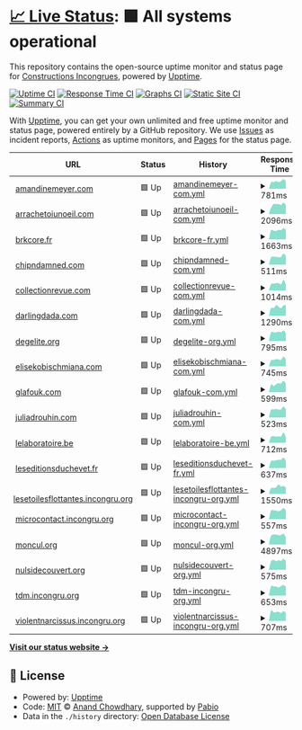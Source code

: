 # [📈 Live Status](https://status.interzone.network): <!--live status--> **🟩 All systems operational**

This repository contains the open-source uptime monitor and status page for [Constructions Incongrues](https://constructions-incongrues.net), powered by [Upptime](https://github.com/upptime/upptime).

[![Uptime CI](https://github.com/constructions-incongrues/status-interzone/workflows/Uptime%20CI/badge.svg)](https://github.com/constructions-incongrues/status-interzone/actions?query=workflow%3A%22Uptime+CI%22)
[![Response Time CI](https://github.com/constructions-incongrues/status-interzone/workflows/Response%20Time%20CI/badge.svg)](https://github.com/constructions-incongrues/status-interzone/actions?query=workflow%3A%22Response+Time+CI%22)
[![Graphs CI](https://github.com/constructions-incongrues/status-interzone/workflows/Graphs%20CI/badge.svg)](https://github.com/constructions-incongrues/status-interzone/actions?query=workflow%3A%22Graphs+CI%22)
[![Static Site CI](https://github.com/constructions-incongrues/status-interzone/workflows/Static%20Site%20CI/badge.svg)](https://github.com/constructions-incongrues/status-interzone/actions?query=workflow%3A%22Static+Site+CI%22)
[![Summary CI](https://github.com/constructions-incongrues/status-interzone/workflows/Summary%20CI/badge.svg)](https://github.com/constructions-incongrues/status-interzone/actions?query=workflow%3A%22Summary+CI%22)

With [Upptime](https://upptime.js.org), you can get your own unlimited and free uptime monitor and status page, powered entirely by a GitHub repository. We use [Issues](https://github.com/constructions-incongrues/status-interzone/issues) as incident reports, [Actions](https://github.com/constructions-incongrues/status-interzone/actions) as uptime monitors, and [Pages](https://status.interzone.network) for the status page.

<!--start: status pages-->
<!-- This summary is generated by Upptime (https://github.com/upptime/upptime) -->
<!-- Do not edit this manually, your changes will be overwritten -->
<!-- prettier-ignore -->
| URL | Status | History | Response Time | Uptime |
| --- | ------ | ------- | ------------- | ------ |
| <img alt="" src="https://icons.duckduckgo.com/ip3/www.amandinemeyer.com.ico" height="13"> [amandinemeyer.com](https://www.amandinemeyer.com) | 🟩 Up | [amandinemeyer-com.yml](https://github.com/constructions-incongrues/status-interzone/commits/HEAD/history/amandinemeyer-com.yml) | <details><summary><img alt="Response time graph" src="./graphs/amandinemeyer-com/response-time-week.png" height="20"> 781ms</summary><br><a href="https://status.interzone.network/history/amandinemeyer-com"><img alt="Response time 938" src="https://img.shields.io/endpoint?url=https%3A%2F%2Fraw.githubusercontent.com%2Fconstructions-incongrues%2Fstatus-interzone%2FHEAD%2Fapi%2Famandinemeyer-com%2Fresponse-time.json"></a><br><a href="https://status.interzone.network/history/amandinemeyer-com"><img alt="24-hour response time 771" src="https://img.shields.io/endpoint?url=https%3A%2F%2Fraw.githubusercontent.com%2Fconstructions-incongrues%2Fstatus-interzone%2FHEAD%2Fapi%2Famandinemeyer-com%2Fresponse-time-day.json"></a><br><a href="https://status.interzone.network/history/amandinemeyer-com"><img alt="7-day response time 781" src="https://img.shields.io/endpoint?url=https%3A%2F%2Fraw.githubusercontent.com%2Fconstructions-incongrues%2Fstatus-interzone%2FHEAD%2Fapi%2Famandinemeyer-com%2Fresponse-time-week.json"></a><br><a href="https://status.interzone.network/history/amandinemeyer-com"><img alt="30-day response time 831" src="https://img.shields.io/endpoint?url=https%3A%2F%2Fraw.githubusercontent.com%2Fconstructions-incongrues%2Fstatus-interzone%2FHEAD%2Fapi%2Famandinemeyer-com%2Fresponse-time-month.json"></a><br><a href="https://status.interzone.network/history/amandinemeyer-com"><img alt="1-year response time 938" src="https://img.shields.io/endpoint?url=https%3A%2F%2Fraw.githubusercontent.com%2Fconstructions-incongrues%2Fstatus-interzone%2FHEAD%2Fapi%2Famandinemeyer-com%2Fresponse-time-year.json"></a></details> | <details><summary><a href="https://status.interzone.network/history/amandinemeyer-com">100.00%</a></summary><a href="https://status.interzone.network/history/amandinemeyer-com"><img alt="All-time uptime 98.81%" src="https://img.shields.io/endpoint?url=https%3A%2F%2Fraw.githubusercontent.com%2Fconstructions-incongrues%2Fstatus-interzone%2FHEAD%2Fapi%2Famandinemeyer-com%2Fuptime.json"></a><br><a href="https://status.interzone.network/history/amandinemeyer-com"><img alt="24-hour uptime 100.00%" src="https://img.shields.io/endpoint?url=https%3A%2F%2Fraw.githubusercontent.com%2Fconstructions-incongrues%2Fstatus-interzone%2FHEAD%2Fapi%2Famandinemeyer-com%2Fuptime-day.json"></a><br><a href="https://status.interzone.network/history/amandinemeyer-com"><img alt="7-day uptime 100.00%" src="https://img.shields.io/endpoint?url=https%3A%2F%2Fraw.githubusercontent.com%2Fconstructions-incongrues%2Fstatus-interzone%2FHEAD%2Fapi%2Famandinemeyer-com%2Fuptime-week.json"></a><br><a href="https://status.interzone.network/history/amandinemeyer-com"><img alt="30-day uptime 100.00%" src="https://img.shields.io/endpoint?url=https%3A%2F%2Fraw.githubusercontent.com%2Fconstructions-incongrues%2Fstatus-interzone%2FHEAD%2Fapi%2Famandinemeyer-com%2Fuptime-month.json"></a><br><a href="https://status.interzone.network/history/amandinemeyer-com"><img alt="1-year uptime 98.81%" src="https://img.shields.io/endpoint?url=https%3A%2F%2Fraw.githubusercontent.com%2Fconstructions-incongrues%2Fstatus-interzone%2FHEAD%2Fapi%2Famandinemeyer-com%2Fuptime-year.json"></a></details>
| <img alt="" src="https://icons.duckduckgo.com/ip3/www.arrachetoiunoeil.com.ico" height="13"> [arrachetoiunoeil.com](https://www.arrachetoiunoeil.com) | 🟩 Up | [arrachetoiunoeil-com.yml](https://github.com/constructions-incongrues/status-interzone/commits/HEAD/history/arrachetoiunoeil-com.yml) | <details><summary><img alt="Response time graph" src="./graphs/arrachetoiunoeil-com/response-time-week.png" height="20"> 2096ms</summary><br><a href="https://status.interzone.network/history/arrachetoiunoeil-com"><img alt="Response time 2427" src="https://img.shields.io/endpoint?url=https%3A%2F%2Fraw.githubusercontent.com%2Fconstructions-incongrues%2Fstatus-interzone%2FHEAD%2Fapi%2Farrachetoiunoeil-com%2Fresponse-time.json"></a><br><a href="https://status.interzone.network/history/arrachetoiunoeil-com"><img alt="24-hour response time 2057" src="https://img.shields.io/endpoint?url=https%3A%2F%2Fraw.githubusercontent.com%2Fconstructions-incongrues%2Fstatus-interzone%2FHEAD%2Fapi%2Farrachetoiunoeil-com%2Fresponse-time-day.json"></a><br><a href="https://status.interzone.network/history/arrachetoiunoeil-com"><img alt="7-day response time 2096" src="https://img.shields.io/endpoint?url=https%3A%2F%2Fraw.githubusercontent.com%2Fconstructions-incongrues%2Fstatus-interzone%2FHEAD%2Fapi%2Farrachetoiunoeil-com%2Fresponse-time-week.json"></a><br><a href="https://status.interzone.network/history/arrachetoiunoeil-com"><img alt="30-day response time 2176" src="https://img.shields.io/endpoint?url=https%3A%2F%2Fraw.githubusercontent.com%2Fconstructions-incongrues%2Fstatus-interzone%2FHEAD%2Fapi%2Farrachetoiunoeil-com%2Fresponse-time-month.json"></a><br><a href="https://status.interzone.network/history/arrachetoiunoeil-com"><img alt="1-year response time 2427" src="https://img.shields.io/endpoint?url=https%3A%2F%2Fraw.githubusercontent.com%2Fconstructions-incongrues%2Fstatus-interzone%2FHEAD%2Fapi%2Farrachetoiunoeil-com%2Fresponse-time-year.json"></a></details> | <details><summary><a href="https://status.interzone.network/history/arrachetoiunoeil-com">100.00%</a></summary><a href="https://status.interzone.network/history/arrachetoiunoeil-com"><img alt="All-time uptime 98.81%" src="https://img.shields.io/endpoint?url=https%3A%2F%2Fraw.githubusercontent.com%2Fconstructions-incongrues%2Fstatus-interzone%2FHEAD%2Fapi%2Farrachetoiunoeil-com%2Fuptime.json"></a><br><a href="https://status.interzone.network/history/arrachetoiunoeil-com"><img alt="24-hour uptime 100.00%" src="https://img.shields.io/endpoint?url=https%3A%2F%2Fraw.githubusercontent.com%2Fconstructions-incongrues%2Fstatus-interzone%2FHEAD%2Fapi%2Farrachetoiunoeil-com%2Fuptime-day.json"></a><br><a href="https://status.interzone.network/history/arrachetoiunoeil-com"><img alt="7-day uptime 100.00%" src="https://img.shields.io/endpoint?url=https%3A%2F%2Fraw.githubusercontent.com%2Fconstructions-incongrues%2Fstatus-interzone%2FHEAD%2Fapi%2Farrachetoiunoeil-com%2Fuptime-week.json"></a><br><a href="https://status.interzone.network/history/arrachetoiunoeil-com"><img alt="30-day uptime 100.00%" src="https://img.shields.io/endpoint?url=https%3A%2F%2Fraw.githubusercontent.com%2Fconstructions-incongrues%2Fstatus-interzone%2FHEAD%2Fapi%2Farrachetoiunoeil-com%2Fuptime-month.json"></a><br><a href="https://status.interzone.network/history/arrachetoiunoeil-com"><img alt="1-year uptime 98.81%" src="https://img.shields.io/endpoint?url=https%3A%2F%2Fraw.githubusercontent.com%2Fconstructions-incongrues%2Fstatus-interzone%2FHEAD%2Fapi%2Farrachetoiunoeil-com%2Fuptime-year.json"></a></details>
| <img alt="" src="https://icons.duckduckgo.com/ip3/www.brkcore.fr.ico" height="13"> [brkcore.fr](https://www.brkcore.fr) | 🟩 Up | [brkcore-fr.yml](https://github.com/constructions-incongrues/status-interzone/commits/HEAD/history/brkcore-fr.yml) | <details><summary><img alt="Response time graph" src="./graphs/brkcore-fr/response-time-week.png" height="20"> 1663ms</summary><br><a href="https://status.interzone.network/history/brkcore-fr"><img alt="Response time 2106" src="https://img.shields.io/endpoint?url=https%3A%2F%2Fraw.githubusercontent.com%2Fconstructions-incongrues%2Fstatus-interzone%2FHEAD%2Fapi%2Fbrkcore-fr%2Fresponse-time.json"></a><br><a href="https://status.interzone.network/history/brkcore-fr"><img alt="24-hour response time 1745" src="https://img.shields.io/endpoint?url=https%3A%2F%2Fraw.githubusercontent.com%2Fconstructions-incongrues%2Fstatus-interzone%2FHEAD%2Fapi%2Fbrkcore-fr%2Fresponse-time-day.json"></a><br><a href="https://status.interzone.network/history/brkcore-fr"><img alt="7-day response time 1663" src="https://img.shields.io/endpoint?url=https%3A%2F%2Fraw.githubusercontent.com%2Fconstructions-incongrues%2Fstatus-interzone%2FHEAD%2Fapi%2Fbrkcore-fr%2Fresponse-time-week.json"></a><br><a href="https://status.interzone.network/history/brkcore-fr"><img alt="30-day response time 1823" src="https://img.shields.io/endpoint?url=https%3A%2F%2Fraw.githubusercontent.com%2Fconstructions-incongrues%2Fstatus-interzone%2FHEAD%2Fapi%2Fbrkcore-fr%2Fresponse-time-month.json"></a><br><a href="https://status.interzone.network/history/brkcore-fr"><img alt="1-year response time 2106" src="https://img.shields.io/endpoint?url=https%3A%2F%2Fraw.githubusercontent.com%2Fconstructions-incongrues%2Fstatus-interzone%2FHEAD%2Fapi%2Fbrkcore-fr%2Fresponse-time-year.json"></a></details> | <details><summary><a href="https://status.interzone.network/history/brkcore-fr">100.00%</a></summary><a href="https://status.interzone.network/history/brkcore-fr"><img alt="All-time uptime 98.84%" src="https://img.shields.io/endpoint?url=https%3A%2F%2Fraw.githubusercontent.com%2Fconstructions-incongrues%2Fstatus-interzone%2FHEAD%2Fapi%2Fbrkcore-fr%2Fuptime.json"></a><br><a href="https://status.interzone.network/history/brkcore-fr"><img alt="24-hour uptime 100.00%" src="https://img.shields.io/endpoint?url=https%3A%2F%2Fraw.githubusercontent.com%2Fconstructions-incongrues%2Fstatus-interzone%2FHEAD%2Fapi%2Fbrkcore-fr%2Fuptime-day.json"></a><br><a href="https://status.interzone.network/history/brkcore-fr"><img alt="7-day uptime 100.00%" src="https://img.shields.io/endpoint?url=https%3A%2F%2Fraw.githubusercontent.com%2Fconstructions-incongrues%2Fstatus-interzone%2FHEAD%2Fapi%2Fbrkcore-fr%2Fuptime-week.json"></a><br><a href="https://status.interzone.network/history/brkcore-fr"><img alt="30-day uptime 100.00%" src="https://img.shields.io/endpoint?url=https%3A%2F%2Fraw.githubusercontent.com%2Fconstructions-incongrues%2Fstatus-interzone%2FHEAD%2Fapi%2Fbrkcore-fr%2Fuptime-month.json"></a><br><a href="https://status.interzone.network/history/brkcore-fr"><img alt="1-year uptime 98.84%" src="https://img.shields.io/endpoint?url=https%3A%2F%2Fraw.githubusercontent.com%2Fconstructions-incongrues%2Fstatus-interzone%2FHEAD%2Fapi%2Fbrkcore-fr%2Fuptime-year.json"></a></details>
| <img alt="" src="https://icons.duckduckgo.com/ip3/www.chipndamned.com.ico" height="13"> [chipndamned.com](https://www.chipndamned.com) | 🟩 Up | [chipndamned-com.yml](https://github.com/constructions-incongrues/status-interzone/commits/HEAD/history/chipndamned-com.yml) | <details><summary><img alt="Response time graph" src="./graphs/chipndamned-com/response-time-week.png" height="20"> 511ms</summary><br><a href="https://status.interzone.network/history/chipndamned-com"><img alt="Response time 548" src="https://img.shields.io/endpoint?url=https%3A%2F%2Fraw.githubusercontent.com%2Fconstructions-incongrues%2Fstatus-interzone%2FHEAD%2Fapi%2Fchipndamned-com%2Fresponse-time.json"></a><br><a href="https://status.interzone.network/history/chipndamned-com"><img alt="24-hour response time 545" src="https://img.shields.io/endpoint?url=https%3A%2F%2Fraw.githubusercontent.com%2Fconstructions-incongrues%2Fstatus-interzone%2FHEAD%2Fapi%2Fchipndamned-com%2Fresponse-time-day.json"></a><br><a href="https://status.interzone.network/history/chipndamned-com"><img alt="7-day response time 511" src="https://img.shields.io/endpoint?url=https%3A%2F%2Fraw.githubusercontent.com%2Fconstructions-incongrues%2Fstatus-interzone%2FHEAD%2Fapi%2Fchipndamned-com%2Fresponse-time-week.json"></a><br><a href="https://status.interzone.network/history/chipndamned-com"><img alt="30-day response time 528" src="https://img.shields.io/endpoint?url=https%3A%2F%2Fraw.githubusercontent.com%2Fconstructions-incongrues%2Fstatus-interzone%2FHEAD%2Fapi%2Fchipndamned-com%2Fresponse-time-month.json"></a><br><a href="https://status.interzone.network/history/chipndamned-com"><img alt="1-year response time 548" src="https://img.shields.io/endpoint?url=https%3A%2F%2Fraw.githubusercontent.com%2Fconstructions-incongrues%2Fstatus-interzone%2FHEAD%2Fapi%2Fchipndamned-com%2Fresponse-time-year.json"></a></details> | <details><summary><a href="https://status.interzone.network/history/chipndamned-com">100.00%</a></summary><a href="https://status.interzone.network/history/chipndamned-com"><img alt="All-time uptime 98.83%" src="https://img.shields.io/endpoint?url=https%3A%2F%2Fraw.githubusercontent.com%2Fconstructions-incongrues%2Fstatus-interzone%2FHEAD%2Fapi%2Fchipndamned-com%2Fuptime.json"></a><br><a href="https://status.interzone.network/history/chipndamned-com"><img alt="24-hour uptime 100.00%" src="https://img.shields.io/endpoint?url=https%3A%2F%2Fraw.githubusercontent.com%2Fconstructions-incongrues%2Fstatus-interzone%2FHEAD%2Fapi%2Fchipndamned-com%2Fuptime-day.json"></a><br><a href="https://status.interzone.network/history/chipndamned-com"><img alt="7-day uptime 100.00%" src="https://img.shields.io/endpoint?url=https%3A%2F%2Fraw.githubusercontent.com%2Fconstructions-incongrues%2Fstatus-interzone%2FHEAD%2Fapi%2Fchipndamned-com%2Fuptime-week.json"></a><br><a href="https://status.interzone.network/history/chipndamned-com"><img alt="30-day uptime 100.00%" src="https://img.shields.io/endpoint?url=https%3A%2F%2Fraw.githubusercontent.com%2Fconstructions-incongrues%2Fstatus-interzone%2FHEAD%2Fapi%2Fchipndamned-com%2Fuptime-month.json"></a><br><a href="https://status.interzone.network/history/chipndamned-com"><img alt="1-year uptime 98.83%" src="https://img.shields.io/endpoint?url=https%3A%2F%2Fraw.githubusercontent.com%2Fconstructions-incongrues%2Fstatus-interzone%2FHEAD%2Fapi%2Fchipndamned-com%2Fuptime-year.json"></a></details>
| <img alt="" src="https://icons.duckduckgo.com/ip3/www.collectionrevue.com.ico" height="13"> [collectionrevue.com](https://www.collectionrevue.com) | 🟩 Up | [collectionrevue-com.yml](https://github.com/constructions-incongrues/status-interzone/commits/HEAD/history/collectionrevue-com.yml) | <details><summary><img alt="Response time graph" src="./graphs/collectionrevue-com/response-time-week.png" height="20"> 1014ms</summary><br><a href="https://status.interzone.network/history/collectionrevue-com"><img alt="Response time 1084" src="https://img.shields.io/endpoint?url=https%3A%2F%2Fraw.githubusercontent.com%2Fconstructions-incongrues%2Fstatus-interzone%2FHEAD%2Fapi%2Fcollectionrevue-com%2Fresponse-time.json"></a><br><a href="https://status.interzone.network/history/collectionrevue-com"><img alt="24-hour response time 854" src="https://img.shields.io/endpoint?url=https%3A%2F%2Fraw.githubusercontent.com%2Fconstructions-incongrues%2Fstatus-interzone%2FHEAD%2Fapi%2Fcollectionrevue-com%2Fresponse-time-day.json"></a><br><a href="https://status.interzone.network/history/collectionrevue-com"><img alt="7-day response time 1014" src="https://img.shields.io/endpoint?url=https%3A%2F%2Fraw.githubusercontent.com%2Fconstructions-incongrues%2Fstatus-interzone%2FHEAD%2Fapi%2Fcollectionrevue-com%2Fresponse-time-week.json"></a><br><a href="https://status.interzone.network/history/collectionrevue-com"><img alt="30-day response time 1079" src="https://img.shields.io/endpoint?url=https%3A%2F%2Fraw.githubusercontent.com%2Fconstructions-incongrues%2Fstatus-interzone%2FHEAD%2Fapi%2Fcollectionrevue-com%2Fresponse-time-month.json"></a><br><a href="https://status.interzone.network/history/collectionrevue-com"><img alt="1-year response time 1084" src="https://img.shields.io/endpoint?url=https%3A%2F%2Fraw.githubusercontent.com%2Fconstructions-incongrues%2Fstatus-interzone%2FHEAD%2Fapi%2Fcollectionrevue-com%2Fresponse-time-year.json"></a></details> | <details><summary><a href="https://status.interzone.network/history/collectionrevue-com">100.00%</a></summary><a href="https://status.interzone.network/history/collectionrevue-com"><img alt="All-time uptime 98.84%" src="https://img.shields.io/endpoint?url=https%3A%2F%2Fraw.githubusercontent.com%2Fconstructions-incongrues%2Fstatus-interzone%2FHEAD%2Fapi%2Fcollectionrevue-com%2Fuptime.json"></a><br><a href="https://status.interzone.network/history/collectionrevue-com"><img alt="24-hour uptime 100.00%" src="https://img.shields.io/endpoint?url=https%3A%2F%2Fraw.githubusercontent.com%2Fconstructions-incongrues%2Fstatus-interzone%2FHEAD%2Fapi%2Fcollectionrevue-com%2Fuptime-day.json"></a><br><a href="https://status.interzone.network/history/collectionrevue-com"><img alt="7-day uptime 100.00%" src="https://img.shields.io/endpoint?url=https%3A%2F%2Fraw.githubusercontent.com%2Fconstructions-incongrues%2Fstatus-interzone%2FHEAD%2Fapi%2Fcollectionrevue-com%2Fuptime-week.json"></a><br><a href="https://status.interzone.network/history/collectionrevue-com"><img alt="30-day uptime 100.00%" src="https://img.shields.io/endpoint?url=https%3A%2F%2Fraw.githubusercontent.com%2Fconstructions-incongrues%2Fstatus-interzone%2FHEAD%2Fapi%2Fcollectionrevue-com%2Fuptime-month.json"></a><br><a href="https://status.interzone.network/history/collectionrevue-com"><img alt="1-year uptime 98.84%" src="https://img.shields.io/endpoint?url=https%3A%2F%2Fraw.githubusercontent.com%2Fconstructions-incongrues%2Fstatus-interzone%2FHEAD%2Fapi%2Fcollectionrevue-com%2Fuptime-year.json"></a></details>
| <img alt="" src="https://icons.duckduckgo.com/ip3/www.darlingdada.com.ico" height="13"> [darlingdada.com](https://www.darlingdada.com) | 🟩 Up | [darlingdada-com.yml](https://github.com/constructions-incongrues/status-interzone/commits/HEAD/history/darlingdada-com.yml) | <details><summary><img alt="Response time graph" src="./graphs/darlingdada-com/response-time-week.png" height="20"> 1290ms</summary><br><a href="https://status.interzone.network/history/darlingdada-com"><img alt="Response time 1734" src="https://img.shields.io/endpoint?url=https%3A%2F%2Fraw.githubusercontent.com%2Fconstructions-incongrues%2Fstatus-interzone%2FHEAD%2Fapi%2Fdarlingdada-com%2Fresponse-time.json"></a><br><a href="https://status.interzone.network/history/darlingdada-com"><img alt="24-hour response time 1552" src="https://img.shields.io/endpoint?url=https%3A%2F%2Fraw.githubusercontent.com%2Fconstructions-incongrues%2Fstatus-interzone%2FHEAD%2Fapi%2Fdarlingdada-com%2Fresponse-time-day.json"></a><br><a href="https://status.interzone.network/history/darlingdada-com"><img alt="7-day response time 1290" src="https://img.shields.io/endpoint?url=https%3A%2F%2Fraw.githubusercontent.com%2Fconstructions-incongrues%2Fstatus-interzone%2FHEAD%2Fapi%2Fdarlingdada-com%2Fresponse-time-week.json"></a><br><a href="https://status.interzone.network/history/darlingdada-com"><img alt="30-day response time 1291" src="https://img.shields.io/endpoint?url=https%3A%2F%2Fraw.githubusercontent.com%2Fconstructions-incongrues%2Fstatus-interzone%2FHEAD%2Fapi%2Fdarlingdada-com%2Fresponse-time-month.json"></a><br><a href="https://status.interzone.network/history/darlingdada-com"><img alt="1-year response time 1734" src="https://img.shields.io/endpoint?url=https%3A%2F%2Fraw.githubusercontent.com%2Fconstructions-incongrues%2Fstatus-interzone%2FHEAD%2Fapi%2Fdarlingdada-com%2Fresponse-time-year.json"></a></details> | <details><summary><a href="https://status.interzone.network/history/darlingdada-com">100.00%</a></summary><a href="https://status.interzone.network/history/darlingdada-com"><img alt="All-time uptime 81.43%" src="https://img.shields.io/endpoint?url=https%3A%2F%2Fraw.githubusercontent.com%2Fconstructions-incongrues%2Fstatus-interzone%2FHEAD%2Fapi%2Fdarlingdada-com%2Fuptime.json"></a><br><a href="https://status.interzone.network/history/darlingdada-com"><img alt="24-hour uptime 100.00%" src="https://img.shields.io/endpoint?url=https%3A%2F%2Fraw.githubusercontent.com%2Fconstructions-incongrues%2Fstatus-interzone%2FHEAD%2Fapi%2Fdarlingdada-com%2Fuptime-day.json"></a><br><a href="https://status.interzone.network/history/darlingdada-com"><img alt="7-day uptime 100.00%" src="https://img.shields.io/endpoint?url=https%3A%2F%2Fraw.githubusercontent.com%2Fconstructions-incongrues%2Fstatus-interzone%2FHEAD%2Fapi%2Fdarlingdada-com%2Fuptime-week.json"></a><br><a href="https://status.interzone.network/history/darlingdada-com"><img alt="30-day uptime 100.00%" src="https://img.shields.io/endpoint?url=https%3A%2F%2Fraw.githubusercontent.com%2Fconstructions-incongrues%2Fstatus-interzone%2FHEAD%2Fapi%2Fdarlingdada-com%2Fuptime-month.json"></a><br><a href="https://status.interzone.network/history/darlingdada-com"><img alt="1-year uptime 81.43%" src="https://img.shields.io/endpoint?url=https%3A%2F%2Fraw.githubusercontent.com%2Fconstructions-incongrues%2Fstatus-interzone%2FHEAD%2Fapi%2Fdarlingdada-com%2Fuptime-year.json"></a></details>
| <img alt="" src="https://icons.duckduckgo.com/ip3/www.degelite.org.ico" height="13"> [degelite.org](https://www.degelite.org) | 🟩 Up | [degelite-org.yml](https://github.com/constructions-incongrues/status-interzone/commits/HEAD/history/degelite-org.yml) | <details><summary><img alt="Response time graph" src="./graphs/degelite-org/response-time-week.png" height="20"> 795ms</summary><br><a href="https://status.interzone.network/history/degelite-org"><img alt="Response time 894" src="https://img.shields.io/endpoint?url=https%3A%2F%2Fraw.githubusercontent.com%2Fconstructions-incongrues%2Fstatus-interzone%2FHEAD%2Fapi%2Fdegelite-org%2Fresponse-time.json"></a><br><a href="https://status.interzone.network/history/degelite-org"><img alt="24-hour response time 716" src="https://img.shields.io/endpoint?url=https%3A%2F%2Fraw.githubusercontent.com%2Fconstructions-incongrues%2Fstatus-interzone%2FHEAD%2Fapi%2Fdegelite-org%2Fresponse-time-day.json"></a><br><a href="https://status.interzone.network/history/degelite-org"><img alt="7-day response time 795" src="https://img.shields.io/endpoint?url=https%3A%2F%2Fraw.githubusercontent.com%2Fconstructions-incongrues%2Fstatus-interzone%2FHEAD%2Fapi%2Fdegelite-org%2Fresponse-time-week.json"></a><br><a href="https://status.interzone.network/history/degelite-org"><img alt="30-day response time 873" src="https://img.shields.io/endpoint?url=https%3A%2F%2Fraw.githubusercontent.com%2Fconstructions-incongrues%2Fstatus-interzone%2FHEAD%2Fapi%2Fdegelite-org%2Fresponse-time-month.json"></a><br><a href="https://status.interzone.network/history/degelite-org"><img alt="1-year response time 894" src="https://img.shields.io/endpoint?url=https%3A%2F%2Fraw.githubusercontent.com%2Fconstructions-incongrues%2Fstatus-interzone%2FHEAD%2Fapi%2Fdegelite-org%2Fresponse-time-year.json"></a></details> | <details><summary><a href="https://status.interzone.network/history/degelite-org">100.00%</a></summary><a href="https://status.interzone.network/history/degelite-org"><img alt="All-time uptime 98.84%" src="https://img.shields.io/endpoint?url=https%3A%2F%2Fraw.githubusercontent.com%2Fconstructions-incongrues%2Fstatus-interzone%2FHEAD%2Fapi%2Fdegelite-org%2Fuptime.json"></a><br><a href="https://status.interzone.network/history/degelite-org"><img alt="24-hour uptime 100.00%" src="https://img.shields.io/endpoint?url=https%3A%2F%2Fraw.githubusercontent.com%2Fconstructions-incongrues%2Fstatus-interzone%2FHEAD%2Fapi%2Fdegelite-org%2Fuptime-day.json"></a><br><a href="https://status.interzone.network/history/degelite-org"><img alt="7-day uptime 100.00%" src="https://img.shields.io/endpoint?url=https%3A%2F%2Fraw.githubusercontent.com%2Fconstructions-incongrues%2Fstatus-interzone%2FHEAD%2Fapi%2Fdegelite-org%2Fuptime-week.json"></a><br><a href="https://status.interzone.network/history/degelite-org"><img alt="30-day uptime 100.00%" src="https://img.shields.io/endpoint?url=https%3A%2F%2Fraw.githubusercontent.com%2Fconstructions-incongrues%2Fstatus-interzone%2FHEAD%2Fapi%2Fdegelite-org%2Fuptime-month.json"></a><br><a href="https://status.interzone.network/history/degelite-org"><img alt="1-year uptime 98.84%" src="https://img.shields.io/endpoint?url=https%3A%2F%2Fraw.githubusercontent.com%2Fconstructions-incongrues%2Fstatus-interzone%2FHEAD%2Fapi%2Fdegelite-org%2Fuptime-year.json"></a></details>
| <img alt="" src="https://icons.duckduckgo.com/ip3/www.elisekobischmiana.com.ico" height="13"> [elisekobischmiana.com](https://www.elisekobischmiana.com) | 🟩 Up | [elisekobischmiana-com.yml](https://github.com/constructions-incongrues/status-interzone/commits/HEAD/history/elisekobischmiana-com.yml) | <details><summary><img alt="Response time graph" src="./graphs/elisekobischmiana-com/response-time-week.png" height="20"> 745ms</summary><br><a href="https://status.interzone.network/history/elisekobischmiana-com"><img alt="Response time 951" src="https://img.shields.io/endpoint?url=https%3A%2F%2Fraw.githubusercontent.com%2Fconstructions-incongrues%2Fstatus-interzone%2FHEAD%2Fapi%2Felisekobischmiana-com%2Fresponse-time.json"></a><br><a href="https://status.interzone.network/history/elisekobischmiana-com"><img alt="24-hour response time 739" src="https://img.shields.io/endpoint?url=https%3A%2F%2Fraw.githubusercontent.com%2Fconstructions-incongrues%2Fstatus-interzone%2FHEAD%2Fapi%2Felisekobischmiana-com%2Fresponse-time-day.json"></a><br><a href="https://status.interzone.network/history/elisekobischmiana-com"><img alt="7-day response time 745" src="https://img.shields.io/endpoint?url=https%3A%2F%2Fraw.githubusercontent.com%2Fconstructions-incongrues%2Fstatus-interzone%2FHEAD%2Fapi%2Felisekobischmiana-com%2Fresponse-time-week.json"></a><br><a href="https://status.interzone.network/history/elisekobischmiana-com"><img alt="30-day response time 788" src="https://img.shields.io/endpoint?url=https%3A%2F%2Fraw.githubusercontent.com%2Fconstructions-incongrues%2Fstatus-interzone%2FHEAD%2Fapi%2Felisekobischmiana-com%2Fresponse-time-month.json"></a><br><a href="https://status.interzone.network/history/elisekobischmiana-com"><img alt="1-year response time 951" src="https://img.shields.io/endpoint?url=https%3A%2F%2Fraw.githubusercontent.com%2Fconstructions-incongrues%2Fstatus-interzone%2FHEAD%2Fapi%2Felisekobischmiana-com%2Fresponse-time-year.json"></a></details> | <details><summary><a href="https://status.interzone.network/history/elisekobischmiana-com">100.00%</a></summary><a href="https://status.interzone.network/history/elisekobischmiana-com"><img alt="All-time uptime 98.84%" src="https://img.shields.io/endpoint?url=https%3A%2F%2Fraw.githubusercontent.com%2Fconstructions-incongrues%2Fstatus-interzone%2FHEAD%2Fapi%2Felisekobischmiana-com%2Fuptime.json"></a><br><a href="https://status.interzone.network/history/elisekobischmiana-com"><img alt="24-hour uptime 100.00%" src="https://img.shields.io/endpoint?url=https%3A%2F%2Fraw.githubusercontent.com%2Fconstructions-incongrues%2Fstatus-interzone%2FHEAD%2Fapi%2Felisekobischmiana-com%2Fuptime-day.json"></a><br><a href="https://status.interzone.network/history/elisekobischmiana-com"><img alt="7-day uptime 100.00%" src="https://img.shields.io/endpoint?url=https%3A%2F%2Fraw.githubusercontent.com%2Fconstructions-incongrues%2Fstatus-interzone%2FHEAD%2Fapi%2Felisekobischmiana-com%2Fuptime-week.json"></a><br><a href="https://status.interzone.network/history/elisekobischmiana-com"><img alt="30-day uptime 100.00%" src="https://img.shields.io/endpoint?url=https%3A%2F%2Fraw.githubusercontent.com%2Fconstructions-incongrues%2Fstatus-interzone%2FHEAD%2Fapi%2Felisekobischmiana-com%2Fuptime-month.json"></a><br><a href="https://status.interzone.network/history/elisekobischmiana-com"><img alt="1-year uptime 98.84%" src="https://img.shields.io/endpoint?url=https%3A%2F%2Fraw.githubusercontent.com%2Fconstructions-incongrues%2Fstatus-interzone%2FHEAD%2Fapi%2Felisekobischmiana-com%2Fuptime-year.json"></a></details>
| <img alt="" src="https://icons.duckduckgo.com/ip3/www.glafouk.com.ico" height="13"> [glafouk.com](https://www.glafouk.com) | 🟩 Up | [glafouk-com.yml](https://github.com/constructions-incongrues/status-interzone/commits/HEAD/history/glafouk-com.yml) | <details><summary><img alt="Response time graph" src="./graphs/glafouk-com/response-time-week.png" height="20"> 599ms</summary><br><a href="https://status.interzone.network/history/glafouk-com"><img alt="Response time 615" src="https://img.shields.io/endpoint?url=https%3A%2F%2Fraw.githubusercontent.com%2Fconstructions-incongrues%2Fstatus-interzone%2FHEAD%2Fapi%2Fglafouk-com%2Fresponse-time.json"></a><br><a href="https://status.interzone.network/history/glafouk-com"><img alt="24-hour response time 606" src="https://img.shields.io/endpoint?url=https%3A%2F%2Fraw.githubusercontent.com%2Fconstructions-incongrues%2Fstatus-interzone%2FHEAD%2Fapi%2Fglafouk-com%2Fresponse-time-day.json"></a><br><a href="https://status.interzone.network/history/glafouk-com"><img alt="7-day response time 599" src="https://img.shields.io/endpoint?url=https%3A%2F%2Fraw.githubusercontent.com%2Fconstructions-incongrues%2Fstatus-interzone%2FHEAD%2Fapi%2Fglafouk-com%2Fresponse-time-week.json"></a><br><a href="https://status.interzone.network/history/glafouk-com"><img alt="30-day response time 636" src="https://img.shields.io/endpoint?url=https%3A%2F%2Fraw.githubusercontent.com%2Fconstructions-incongrues%2Fstatus-interzone%2FHEAD%2Fapi%2Fglafouk-com%2Fresponse-time-month.json"></a><br><a href="https://status.interzone.network/history/glafouk-com"><img alt="1-year response time 615" src="https://img.shields.io/endpoint?url=https%3A%2F%2Fraw.githubusercontent.com%2Fconstructions-incongrues%2Fstatus-interzone%2FHEAD%2Fapi%2Fglafouk-com%2Fresponse-time-year.json"></a></details> | <details><summary><a href="https://status.interzone.network/history/glafouk-com">100.00%</a></summary><a href="https://status.interzone.network/history/glafouk-com"><img alt="All-time uptime 95.85%" src="https://img.shields.io/endpoint?url=https%3A%2F%2Fraw.githubusercontent.com%2Fconstructions-incongrues%2Fstatus-interzone%2FHEAD%2Fapi%2Fglafouk-com%2Fuptime.json"></a><br><a href="https://status.interzone.network/history/glafouk-com"><img alt="24-hour uptime 100.00%" src="https://img.shields.io/endpoint?url=https%3A%2F%2Fraw.githubusercontent.com%2Fconstructions-incongrues%2Fstatus-interzone%2FHEAD%2Fapi%2Fglafouk-com%2Fuptime-day.json"></a><br><a href="https://status.interzone.network/history/glafouk-com"><img alt="7-day uptime 100.00%" src="https://img.shields.io/endpoint?url=https%3A%2F%2Fraw.githubusercontent.com%2Fconstructions-incongrues%2Fstatus-interzone%2FHEAD%2Fapi%2Fglafouk-com%2Fuptime-week.json"></a><br><a href="https://status.interzone.network/history/glafouk-com"><img alt="30-day uptime 100.00%" src="https://img.shields.io/endpoint?url=https%3A%2F%2Fraw.githubusercontent.com%2Fconstructions-incongrues%2Fstatus-interzone%2FHEAD%2Fapi%2Fglafouk-com%2Fuptime-month.json"></a><br><a href="https://status.interzone.network/history/glafouk-com"><img alt="1-year uptime 95.85%" src="https://img.shields.io/endpoint?url=https%3A%2F%2Fraw.githubusercontent.com%2Fconstructions-incongrues%2Fstatus-interzone%2FHEAD%2Fapi%2Fglafouk-com%2Fuptime-year.json"></a></details>
| <img alt="" src="https://icons.duckduckgo.com/ip3/www.juliadrouhin.com.ico" height="13"> [juliadrouhin.com](https://www.juliadrouhin.com) | 🟩 Up | [juliadrouhin-com.yml](https://github.com/constructions-incongrues/status-interzone/commits/HEAD/history/juliadrouhin-com.yml) | <details><summary><img alt="Response time graph" src="./graphs/juliadrouhin-com/response-time-week.png" height="20"> 523ms</summary><br><a href="https://status.interzone.network/history/juliadrouhin-com"><img alt="Response time 602" src="https://img.shields.io/endpoint?url=https%3A%2F%2Fraw.githubusercontent.com%2Fconstructions-incongrues%2Fstatus-interzone%2FHEAD%2Fapi%2Fjuliadrouhin-com%2Fresponse-time.json"></a><br><a href="https://status.interzone.network/history/juliadrouhin-com"><img alt="24-hour response time 513" src="https://img.shields.io/endpoint?url=https%3A%2F%2Fraw.githubusercontent.com%2Fconstructions-incongrues%2Fstatus-interzone%2FHEAD%2Fapi%2Fjuliadrouhin-com%2Fresponse-time-day.json"></a><br><a href="https://status.interzone.network/history/juliadrouhin-com"><img alt="7-day response time 523" src="https://img.shields.io/endpoint?url=https%3A%2F%2Fraw.githubusercontent.com%2Fconstructions-incongrues%2Fstatus-interzone%2FHEAD%2Fapi%2Fjuliadrouhin-com%2Fresponse-time-week.json"></a><br><a href="https://status.interzone.network/history/juliadrouhin-com"><img alt="30-day response time 553" src="https://img.shields.io/endpoint?url=https%3A%2F%2Fraw.githubusercontent.com%2Fconstructions-incongrues%2Fstatus-interzone%2FHEAD%2Fapi%2Fjuliadrouhin-com%2Fresponse-time-month.json"></a><br><a href="https://status.interzone.network/history/juliadrouhin-com"><img alt="1-year response time 602" src="https://img.shields.io/endpoint?url=https%3A%2F%2Fraw.githubusercontent.com%2Fconstructions-incongrues%2Fstatus-interzone%2FHEAD%2Fapi%2Fjuliadrouhin-com%2Fresponse-time-year.json"></a></details> | <details><summary><a href="https://status.interzone.network/history/juliadrouhin-com">100.00%</a></summary><a href="https://status.interzone.network/history/juliadrouhin-com"><img alt="All-time uptime 98.84%" src="https://img.shields.io/endpoint?url=https%3A%2F%2Fraw.githubusercontent.com%2Fconstructions-incongrues%2Fstatus-interzone%2FHEAD%2Fapi%2Fjuliadrouhin-com%2Fuptime.json"></a><br><a href="https://status.interzone.network/history/juliadrouhin-com"><img alt="24-hour uptime 100.00%" src="https://img.shields.io/endpoint?url=https%3A%2F%2Fraw.githubusercontent.com%2Fconstructions-incongrues%2Fstatus-interzone%2FHEAD%2Fapi%2Fjuliadrouhin-com%2Fuptime-day.json"></a><br><a href="https://status.interzone.network/history/juliadrouhin-com"><img alt="7-day uptime 100.00%" src="https://img.shields.io/endpoint?url=https%3A%2F%2Fraw.githubusercontent.com%2Fconstructions-incongrues%2Fstatus-interzone%2FHEAD%2Fapi%2Fjuliadrouhin-com%2Fuptime-week.json"></a><br><a href="https://status.interzone.network/history/juliadrouhin-com"><img alt="30-day uptime 100.00%" src="https://img.shields.io/endpoint?url=https%3A%2F%2Fraw.githubusercontent.com%2Fconstructions-incongrues%2Fstatus-interzone%2FHEAD%2Fapi%2Fjuliadrouhin-com%2Fuptime-month.json"></a><br><a href="https://status.interzone.network/history/juliadrouhin-com"><img alt="1-year uptime 98.84%" src="https://img.shields.io/endpoint?url=https%3A%2F%2Fraw.githubusercontent.com%2Fconstructions-incongrues%2Fstatus-interzone%2FHEAD%2Fapi%2Fjuliadrouhin-com%2Fuptime-year.json"></a></details>
| <img alt="" src="https://icons.duckduckgo.com/ip3/www.lelaboratoire.be.ico" height="13"> [lelaboratoire.be](https://www.lelaboratoire.be) | 🟩 Up | [lelaboratoire-be.yml](https://github.com/constructions-incongrues/status-interzone/commits/HEAD/history/lelaboratoire-be.yml) | <details><summary><img alt="Response time graph" src="./graphs/lelaboratoire-be/response-time-week.png" height="20"> 712ms</summary><br><a href="https://status.interzone.network/history/lelaboratoire-be"><img alt="Response time 800" src="https://img.shields.io/endpoint?url=https%3A%2F%2Fraw.githubusercontent.com%2Fconstructions-incongrues%2Fstatus-interzone%2FHEAD%2Fapi%2Flelaboratoire-be%2Fresponse-time.json"></a><br><a href="https://status.interzone.network/history/lelaboratoire-be"><img alt="24-hour response time 583" src="https://img.shields.io/endpoint?url=https%3A%2F%2Fraw.githubusercontent.com%2Fconstructions-incongrues%2Fstatus-interzone%2FHEAD%2Fapi%2Flelaboratoire-be%2Fresponse-time-day.json"></a><br><a href="https://status.interzone.network/history/lelaboratoire-be"><img alt="7-day response time 712" src="https://img.shields.io/endpoint?url=https%3A%2F%2Fraw.githubusercontent.com%2Fconstructions-incongrues%2Fstatus-interzone%2FHEAD%2Fapi%2Flelaboratoire-be%2Fresponse-time-week.json"></a><br><a href="https://status.interzone.network/history/lelaboratoire-be"><img alt="30-day response time 789" src="https://img.shields.io/endpoint?url=https%3A%2F%2Fraw.githubusercontent.com%2Fconstructions-incongrues%2Fstatus-interzone%2FHEAD%2Fapi%2Flelaboratoire-be%2Fresponse-time-month.json"></a><br><a href="https://status.interzone.network/history/lelaboratoire-be"><img alt="1-year response time 800" src="https://img.shields.io/endpoint?url=https%3A%2F%2Fraw.githubusercontent.com%2Fconstructions-incongrues%2Fstatus-interzone%2FHEAD%2Fapi%2Flelaboratoire-be%2Fresponse-time-year.json"></a></details> | <details><summary><a href="https://status.interzone.network/history/lelaboratoire-be">100.00%</a></summary><a href="https://status.interzone.network/history/lelaboratoire-be"><img alt="All-time uptime 50.16%" src="https://img.shields.io/endpoint?url=https%3A%2F%2Fraw.githubusercontent.com%2Fconstructions-incongrues%2Fstatus-interzone%2FHEAD%2Fapi%2Flelaboratoire-be%2Fuptime.json"></a><br><a href="https://status.interzone.network/history/lelaboratoire-be"><img alt="24-hour uptime 100.00%" src="https://img.shields.io/endpoint?url=https%3A%2F%2Fraw.githubusercontent.com%2Fconstructions-incongrues%2Fstatus-interzone%2FHEAD%2Fapi%2Flelaboratoire-be%2Fuptime-day.json"></a><br><a href="https://status.interzone.network/history/lelaboratoire-be"><img alt="7-day uptime 100.00%" src="https://img.shields.io/endpoint?url=https%3A%2F%2Fraw.githubusercontent.com%2Fconstructions-incongrues%2Fstatus-interzone%2FHEAD%2Fapi%2Flelaboratoire-be%2Fuptime-week.json"></a><br><a href="https://status.interzone.network/history/lelaboratoire-be"><img alt="30-day uptime 100.00%" src="https://img.shields.io/endpoint?url=https%3A%2F%2Fraw.githubusercontent.com%2Fconstructions-incongrues%2Fstatus-interzone%2FHEAD%2Fapi%2Flelaboratoire-be%2Fuptime-month.json"></a><br><a href="https://status.interzone.network/history/lelaboratoire-be"><img alt="1-year uptime 50.16%" src="https://img.shields.io/endpoint?url=https%3A%2F%2Fraw.githubusercontent.com%2Fconstructions-incongrues%2Fstatus-interzone%2FHEAD%2Fapi%2Flelaboratoire-be%2Fuptime-year.json"></a></details>
| <img alt="" src="https://icons.duckduckgo.com/ip3/www.leseditionsduchevet.fr.ico" height="13"> [leseditionsduchevet.fr](https://www.leseditionsduchevet.fr) | 🟩 Up | [leseditionsduchevet-fr.yml](https://github.com/constructions-incongrues/status-interzone/commits/HEAD/history/leseditionsduchevet-fr.yml) | <details><summary><img alt="Response time graph" src="./graphs/leseditionsduchevet-fr/response-time-week.png" height="20"> 637ms</summary><br><a href="https://status.interzone.network/history/leseditionsduchevet-fr"><img alt="Response time 652" src="https://img.shields.io/endpoint?url=https%3A%2F%2Fraw.githubusercontent.com%2Fconstructions-incongrues%2Fstatus-interzone%2FHEAD%2Fapi%2Fleseditionsduchevet-fr%2Fresponse-time.json"></a><br><a href="https://status.interzone.network/history/leseditionsduchevet-fr"><img alt="24-hour response time 571" src="https://img.shields.io/endpoint?url=https%3A%2F%2Fraw.githubusercontent.com%2Fconstructions-incongrues%2Fstatus-interzone%2FHEAD%2Fapi%2Fleseditionsduchevet-fr%2Fresponse-time-day.json"></a><br><a href="https://status.interzone.network/history/leseditionsduchevet-fr"><img alt="7-day response time 637" src="https://img.shields.io/endpoint?url=https%3A%2F%2Fraw.githubusercontent.com%2Fconstructions-incongrues%2Fstatus-interzone%2FHEAD%2Fapi%2Fleseditionsduchevet-fr%2Fresponse-time-week.json"></a><br><a href="https://status.interzone.network/history/leseditionsduchevet-fr"><img alt="30-day response time 670" src="https://img.shields.io/endpoint?url=https%3A%2F%2Fraw.githubusercontent.com%2Fconstructions-incongrues%2Fstatus-interzone%2FHEAD%2Fapi%2Fleseditionsduchevet-fr%2Fresponse-time-month.json"></a><br><a href="https://status.interzone.network/history/leseditionsduchevet-fr"><img alt="1-year response time 652" src="https://img.shields.io/endpoint?url=https%3A%2F%2Fraw.githubusercontent.com%2Fconstructions-incongrues%2Fstatus-interzone%2FHEAD%2Fapi%2Fleseditionsduchevet-fr%2Fresponse-time-year.json"></a></details> | <details><summary><a href="https://status.interzone.network/history/leseditionsduchevet-fr">100.00%</a></summary><a href="https://status.interzone.network/history/leseditionsduchevet-fr"><img alt="All-time uptime 98.86%" src="https://img.shields.io/endpoint?url=https%3A%2F%2Fraw.githubusercontent.com%2Fconstructions-incongrues%2Fstatus-interzone%2FHEAD%2Fapi%2Fleseditionsduchevet-fr%2Fuptime.json"></a><br><a href="https://status.interzone.network/history/leseditionsduchevet-fr"><img alt="24-hour uptime 100.00%" src="https://img.shields.io/endpoint?url=https%3A%2F%2Fraw.githubusercontent.com%2Fconstructions-incongrues%2Fstatus-interzone%2FHEAD%2Fapi%2Fleseditionsduchevet-fr%2Fuptime-day.json"></a><br><a href="https://status.interzone.network/history/leseditionsduchevet-fr"><img alt="7-day uptime 100.00%" src="https://img.shields.io/endpoint?url=https%3A%2F%2Fraw.githubusercontent.com%2Fconstructions-incongrues%2Fstatus-interzone%2FHEAD%2Fapi%2Fleseditionsduchevet-fr%2Fuptime-week.json"></a><br><a href="https://status.interzone.network/history/leseditionsduchevet-fr"><img alt="30-day uptime 100.00%" src="https://img.shields.io/endpoint?url=https%3A%2F%2Fraw.githubusercontent.com%2Fconstructions-incongrues%2Fstatus-interzone%2FHEAD%2Fapi%2Fleseditionsduchevet-fr%2Fuptime-month.json"></a><br><a href="https://status.interzone.network/history/leseditionsduchevet-fr"><img alt="1-year uptime 98.86%" src="https://img.shields.io/endpoint?url=https%3A%2F%2Fraw.githubusercontent.com%2Fconstructions-incongrues%2Fstatus-interzone%2FHEAD%2Fapi%2Fleseditionsduchevet-fr%2Fuptime-year.json"></a></details>
| <img alt="" src="https://icons.duckduckgo.com/ip3/lesetoilesflottantes.incongru.org.ico" height="13"> [lesetoilesflottantes.incongru.org](https://lesetoilesflottantes.incongru.org) | 🟩 Up | [lesetoilesflottantes-incongru-org.yml](https://github.com/constructions-incongrues/status-interzone/commits/HEAD/history/lesetoilesflottantes-incongru-org.yml) | <details><summary><img alt="Response time graph" src="./graphs/lesetoilesflottantes-incongru-org/response-time-week.png" height="20"> 1550ms</summary><br><a href="https://status.interzone.network/history/lesetoilesflottantes-incongru-org"><img alt="Response time 1537" src="https://img.shields.io/endpoint?url=https%3A%2F%2Fraw.githubusercontent.com%2Fconstructions-incongrues%2Fstatus-interzone%2FHEAD%2Fapi%2Flesetoilesflottantes-incongru-org%2Fresponse-time.json"></a><br><a href="https://status.interzone.network/history/lesetoilesflottantes-incongru-org"><img alt="24-hour response time 1403" src="https://img.shields.io/endpoint?url=https%3A%2F%2Fraw.githubusercontent.com%2Fconstructions-incongrues%2Fstatus-interzone%2FHEAD%2Fapi%2Flesetoilesflottantes-incongru-org%2Fresponse-time-day.json"></a><br><a href="https://status.interzone.network/history/lesetoilesflottantes-incongru-org"><img alt="7-day response time 1550" src="https://img.shields.io/endpoint?url=https%3A%2F%2Fraw.githubusercontent.com%2Fconstructions-incongrues%2Fstatus-interzone%2FHEAD%2Fapi%2Flesetoilesflottantes-incongru-org%2Fresponse-time-week.json"></a><br><a href="https://status.interzone.network/history/lesetoilesflottantes-incongru-org"><img alt="30-day response time 1560" src="https://img.shields.io/endpoint?url=https%3A%2F%2Fraw.githubusercontent.com%2Fconstructions-incongrues%2Fstatus-interzone%2FHEAD%2Fapi%2Flesetoilesflottantes-incongru-org%2Fresponse-time-month.json"></a><br><a href="https://status.interzone.network/history/lesetoilesflottantes-incongru-org"><img alt="1-year response time 1537" src="https://img.shields.io/endpoint?url=https%3A%2F%2Fraw.githubusercontent.com%2Fconstructions-incongrues%2Fstatus-interzone%2FHEAD%2Fapi%2Flesetoilesflottantes-incongru-org%2Fresponse-time-year.json"></a></details> | <details><summary><a href="https://status.interzone.network/history/lesetoilesflottantes-incongru-org">100.00%</a></summary><a href="https://status.interzone.network/history/lesetoilesflottantes-incongru-org"><img alt="All-time uptime 98.84%" src="https://img.shields.io/endpoint?url=https%3A%2F%2Fraw.githubusercontent.com%2Fconstructions-incongrues%2Fstatus-interzone%2FHEAD%2Fapi%2Flesetoilesflottantes-incongru-org%2Fuptime.json"></a><br><a href="https://status.interzone.network/history/lesetoilesflottantes-incongru-org"><img alt="24-hour uptime 100.00%" src="https://img.shields.io/endpoint?url=https%3A%2F%2Fraw.githubusercontent.com%2Fconstructions-incongrues%2Fstatus-interzone%2FHEAD%2Fapi%2Flesetoilesflottantes-incongru-org%2Fuptime-day.json"></a><br><a href="https://status.interzone.network/history/lesetoilesflottantes-incongru-org"><img alt="7-day uptime 100.00%" src="https://img.shields.io/endpoint?url=https%3A%2F%2Fraw.githubusercontent.com%2Fconstructions-incongrues%2Fstatus-interzone%2FHEAD%2Fapi%2Flesetoilesflottantes-incongru-org%2Fuptime-week.json"></a><br><a href="https://status.interzone.network/history/lesetoilesflottantes-incongru-org"><img alt="30-day uptime 100.00%" src="https://img.shields.io/endpoint?url=https%3A%2F%2Fraw.githubusercontent.com%2Fconstructions-incongrues%2Fstatus-interzone%2FHEAD%2Fapi%2Flesetoilesflottantes-incongru-org%2Fuptime-month.json"></a><br><a href="https://status.interzone.network/history/lesetoilesflottantes-incongru-org"><img alt="1-year uptime 98.84%" src="https://img.shields.io/endpoint?url=https%3A%2F%2Fraw.githubusercontent.com%2Fconstructions-incongrues%2Fstatus-interzone%2FHEAD%2Fapi%2Flesetoilesflottantes-incongru-org%2Fuptime-year.json"></a></details>
| <img alt="" src="https://icons.duckduckgo.com/ip3/microcontact.incongru.org.ico" height="13"> [microcontact.incongru.org](https://microcontact.incongru.org) | 🟩 Up | [microcontact-incongru-org.yml](https://github.com/constructions-incongrues/status-interzone/commits/HEAD/history/microcontact-incongru-org.yml) | <details><summary><img alt="Response time graph" src="./graphs/microcontact-incongru-org/response-time-week.png" height="20"> 557ms</summary><br><a href="https://status.interzone.network/history/microcontact-incongru-org"><img alt="Response time 576" src="https://img.shields.io/endpoint?url=https%3A%2F%2Fraw.githubusercontent.com%2Fconstructions-incongrues%2Fstatus-interzone%2FHEAD%2Fapi%2Fmicrocontact-incongru-org%2Fresponse-time.json"></a><br><a href="https://status.interzone.network/history/microcontact-incongru-org"><img alt="24-hour response time 560" src="https://img.shields.io/endpoint?url=https%3A%2F%2Fraw.githubusercontent.com%2Fconstructions-incongrues%2Fstatus-interzone%2FHEAD%2Fapi%2Fmicrocontact-incongru-org%2Fresponse-time-day.json"></a><br><a href="https://status.interzone.network/history/microcontact-incongru-org"><img alt="7-day response time 557" src="https://img.shields.io/endpoint?url=https%3A%2F%2Fraw.githubusercontent.com%2Fconstructions-incongrues%2Fstatus-interzone%2FHEAD%2Fapi%2Fmicrocontact-incongru-org%2Fresponse-time-week.json"></a><br><a href="https://status.interzone.network/history/microcontact-incongru-org"><img alt="30-day response time 572" src="https://img.shields.io/endpoint?url=https%3A%2F%2Fraw.githubusercontent.com%2Fconstructions-incongrues%2Fstatus-interzone%2FHEAD%2Fapi%2Fmicrocontact-incongru-org%2Fresponse-time-month.json"></a><br><a href="https://status.interzone.network/history/microcontact-incongru-org"><img alt="1-year response time 576" src="https://img.shields.io/endpoint?url=https%3A%2F%2Fraw.githubusercontent.com%2Fconstructions-incongrues%2Fstatus-interzone%2FHEAD%2Fapi%2Fmicrocontact-incongru-org%2Fresponse-time-year.json"></a></details> | <details><summary><a href="https://status.interzone.network/history/microcontact-incongru-org">100.00%</a></summary><a href="https://status.interzone.network/history/microcontact-incongru-org"><img alt="All-time uptime 98.72%" src="https://img.shields.io/endpoint?url=https%3A%2F%2Fraw.githubusercontent.com%2Fconstructions-incongrues%2Fstatus-interzone%2FHEAD%2Fapi%2Fmicrocontact-incongru-org%2Fuptime.json"></a><br><a href="https://status.interzone.network/history/microcontact-incongru-org"><img alt="24-hour uptime 100.00%" src="https://img.shields.io/endpoint?url=https%3A%2F%2Fraw.githubusercontent.com%2Fconstructions-incongrues%2Fstatus-interzone%2FHEAD%2Fapi%2Fmicrocontact-incongru-org%2Fuptime-day.json"></a><br><a href="https://status.interzone.network/history/microcontact-incongru-org"><img alt="7-day uptime 100.00%" src="https://img.shields.io/endpoint?url=https%3A%2F%2Fraw.githubusercontent.com%2Fconstructions-incongrues%2Fstatus-interzone%2FHEAD%2Fapi%2Fmicrocontact-incongru-org%2Fuptime-week.json"></a><br><a href="https://status.interzone.network/history/microcontact-incongru-org"><img alt="30-day uptime 100.00%" src="https://img.shields.io/endpoint?url=https%3A%2F%2Fraw.githubusercontent.com%2Fconstructions-incongrues%2Fstatus-interzone%2FHEAD%2Fapi%2Fmicrocontact-incongru-org%2Fuptime-month.json"></a><br><a href="https://status.interzone.network/history/microcontact-incongru-org"><img alt="1-year uptime 98.72%" src="https://img.shields.io/endpoint?url=https%3A%2F%2Fraw.githubusercontent.com%2Fconstructions-incongrues%2Fstatus-interzone%2FHEAD%2Fapi%2Fmicrocontact-incongru-org%2Fuptime-year.json"></a></details>
| <img alt="" src="https://icons.duckduckgo.com/ip3/www.moncul.org.ico" height="13"> [moncul.org](https://www.moncul.org) | 🟩 Up | [moncul-org.yml](https://github.com/constructions-incongrues/status-interzone/commits/HEAD/history/moncul-org.yml) | <details><summary><img alt="Response time graph" src="./graphs/moncul-org/response-time-week.png" height="20"> 4897ms</summary><br><a href="https://status.interzone.network/history/moncul-org"><img alt="Response time 3538" src="https://img.shields.io/endpoint?url=https%3A%2F%2Fraw.githubusercontent.com%2Fconstructions-incongrues%2Fstatus-interzone%2FHEAD%2Fapi%2Fmoncul-org%2Fresponse-time.json"></a><br><a href="https://status.interzone.network/history/moncul-org"><img alt="24-hour response time 3614" src="https://img.shields.io/endpoint?url=https%3A%2F%2Fraw.githubusercontent.com%2Fconstructions-incongrues%2Fstatus-interzone%2FHEAD%2Fapi%2Fmoncul-org%2Fresponse-time-day.json"></a><br><a href="https://status.interzone.network/history/moncul-org"><img alt="7-day response time 4897" src="https://img.shields.io/endpoint?url=https%3A%2F%2Fraw.githubusercontent.com%2Fconstructions-incongrues%2Fstatus-interzone%2FHEAD%2Fapi%2Fmoncul-org%2Fresponse-time-week.json"></a><br><a href="https://status.interzone.network/history/moncul-org"><img alt="30-day response time 5146" src="https://img.shields.io/endpoint?url=https%3A%2F%2Fraw.githubusercontent.com%2Fconstructions-incongrues%2Fstatus-interzone%2FHEAD%2Fapi%2Fmoncul-org%2Fresponse-time-month.json"></a><br><a href="https://status.interzone.network/history/moncul-org"><img alt="1-year response time 3538" src="https://img.shields.io/endpoint?url=https%3A%2F%2Fraw.githubusercontent.com%2Fconstructions-incongrues%2Fstatus-interzone%2FHEAD%2Fapi%2Fmoncul-org%2Fresponse-time-year.json"></a></details> | <details><summary><a href="https://status.interzone.network/history/moncul-org">100.00%</a></summary><a href="https://status.interzone.network/history/moncul-org"><img alt="All-time uptime 98.87%" src="https://img.shields.io/endpoint?url=https%3A%2F%2Fraw.githubusercontent.com%2Fconstructions-incongrues%2Fstatus-interzone%2FHEAD%2Fapi%2Fmoncul-org%2Fuptime.json"></a><br><a href="https://status.interzone.network/history/moncul-org"><img alt="24-hour uptime 100.00%" src="https://img.shields.io/endpoint?url=https%3A%2F%2Fraw.githubusercontent.com%2Fconstructions-incongrues%2Fstatus-interzone%2FHEAD%2Fapi%2Fmoncul-org%2Fuptime-day.json"></a><br><a href="https://status.interzone.network/history/moncul-org"><img alt="7-day uptime 100.00%" src="https://img.shields.io/endpoint?url=https%3A%2F%2Fraw.githubusercontent.com%2Fconstructions-incongrues%2Fstatus-interzone%2FHEAD%2Fapi%2Fmoncul-org%2Fuptime-week.json"></a><br><a href="https://status.interzone.network/history/moncul-org"><img alt="30-day uptime 100.00%" src="https://img.shields.io/endpoint?url=https%3A%2F%2Fraw.githubusercontent.com%2Fconstructions-incongrues%2Fstatus-interzone%2FHEAD%2Fapi%2Fmoncul-org%2Fuptime-month.json"></a><br><a href="https://status.interzone.network/history/moncul-org"><img alt="1-year uptime 98.87%" src="https://img.shields.io/endpoint?url=https%3A%2F%2Fraw.githubusercontent.com%2Fconstructions-incongrues%2Fstatus-interzone%2FHEAD%2Fapi%2Fmoncul-org%2Fuptime-year.json"></a></details>
| <img alt="" src="https://icons.duckduckgo.com/ip3/www.nulsidecouvert.org.ico" height="13"> [nulsidecouvert.org](https://www.nulsidecouvert.org) | 🟩 Up | [nulsidecouvert-org.yml](https://github.com/constructions-incongrues/status-interzone/commits/HEAD/history/nulsidecouvert-org.yml) | <details><summary><img alt="Response time graph" src="./graphs/nulsidecouvert-org/response-time-week.png" height="20"> 575ms</summary><br><a href="https://status.interzone.network/history/nulsidecouvert-org"><img alt="Response time 690" src="https://img.shields.io/endpoint?url=https%3A%2F%2Fraw.githubusercontent.com%2Fconstructions-incongrues%2Fstatus-interzone%2FHEAD%2Fapi%2Fnulsidecouvert-org%2Fresponse-time.json"></a><br><a href="https://status.interzone.network/history/nulsidecouvert-org"><img alt="24-hour response time 545" src="https://img.shields.io/endpoint?url=https%3A%2F%2Fraw.githubusercontent.com%2Fconstructions-incongrues%2Fstatus-interzone%2FHEAD%2Fapi%2Fnulsidecouvert-org%2Fresponse-time-day.json"></a><br><a href="https://status.interzone.network/history/nulsidecouvert-org"><img alt="7-day response time 575" src="https://img.shields.io/endpoint?url=https%3A%2F%2Fraw.githubusercontent.com%2Fconstructions-incongrues%2Fstatus-interzone%2FHEAD%2Fapi%2Fnulsidecouvert-org%2Fresponse-time-week.json"></a><br><a href="https://status.interzone.network/history/nulsidecouvert-org"><img alt="30-day response time 598" src="https://img.shields.io/endpoint?url=https%3A%2F%2Fraw.githubusercontent.com%2Fconstructions-incongrues%2Fstatus-interzone%2FHEAD%2Fapi%2Fnulsidecouvert-org%2Fresponse-time-month.json"></a><br><a href="https://status.interzone.network/history/nulsidecouvert-org"><img alt="1-year response time 690" src="https://img.shields.io/endpoint?url=https%3A%2F%2Fraw.githubusercontent.com%2Fconstructions-incongrues%2Fstatus-interzone%2FHEAD%2Fapi%2Fnulsidecouvert-org%2Fresponse-time-year.json"></a></details> | <details><summary><a href="https://status.interzone.network/history/nulsidecouvert-org">100.00%</a></summary><a href="https://status.interzone.network/history/nulsidecouvert-org"><img alt="All-time uptime 97.06%" src="https://img.shields.io/endpoint?url=https%3A%2F%2Fraw.githubusercontent.com%2Fconstructions-incongrues%2Fstatus-interzone%2FHEAD%2Fapi%2Fnulsidecouvert-org%2Fuptime.json"></a><br><a href="https://status.interzone.network/history/nulsidecouvert-org"><img alt="24-hour uptime 100.00%" src="https://img.shields.io/endpoint?url=https%3A%2F%2Fraw.githubusercontent.com%2Fconstructions-incongrues%2Fstatus-interzone%2FHEAD%2Fapi%2Fnulsidecouvert-org%2Fuptime-day.json"></a><br><a href="https://status.interzone.network/history/nulsidecouvert-org"><img alt="7-day uptime 100.00%" src="https://img.shields.io/endpoint?url=https%3A%2F%2Fraw.githubusercontent.com%2Fconstructions-incongrues%2Fstatus-interzone%2FHEAD%2Fapi%2Fnulsidecouvert-org%2Fuptime-week.json"></a><br><a href="https://status.interzone.network/history/nulsidecouvert-org"><img alt="30-day uptime 100.00%" src="https://img.shields.io/endpoint?url=https%3A%2F%2Fraw.githubusercontent.com%2Fconstructions-incongrues%2Fstatus-interzone%2FHEAD%2Fapi%2Fnulsidecouvert-org%2Fuptime-month.json"></a><br><a href="https://status.interzone.network/history/nulsidecouvert-org"><img alt="1-year uptime 97.06%" src="https://img.shields.io/endpoint?url=https%3A%2F%2Fraw.githubusercontent.com%2Fconstructions-incongrues%2Fstatus-interzone%2FHEAD%2Fapi%2Fnulsidecouvert-org%2Fuptime-year.json"></a></details>
| <img alt="" src="https://icons.duckduckgo.com/ip3/tdm.incongru.org.ico" height="13"> [tdm.incongru.org](https://tdm.incongru.org) | 🟩 Up | [tdm-incongru-org.yml](https://github.com/constructions-incongrues/status-interzone/commits/HEAD/history/tdm-incongru-org.yml) | <details><summary><img alt="Response time graph" src="./graphs/tdm-incongru-org/response-time-week.png" height="20"> 653ms</summary><br><a href="https://status.interzone.network/history/tdm-incongru-org"><img alt="Response time 841" src="https://img.shields.io/endpoint?url=https%3A%2F%2Fraw.githubusercontent.com%2Fconstructions-incongrues%2Fstatus-interzone%2FHEAD%2Fapi%2Ftdm-incongru-org%2Fresponse-time.json"></a><br><a href="https://status.interzone.network/history/tdm-incongru-org"><img alt="24-hour response time 619" src="https://img.shields.io/endpoint?url=https%3A%2F%2Fraw.githubusercontent.com%2Fconstructions-incongrues%2Fstatus-interzone%2FHEAD%2Fapi%2Ftdm-incongru-org%2Fresponse-time-day.json"></a><br><a href="https://status.interzone.network/history/tdm-incongru-org"><img alt="7-day response time 653" src="https://img.shields.io/endpoint?url=https%3A%2F%2Fraw.githubusercontent.com%2Fconstructions-incongrues%2Fstatus-interzone%2FHEAD%2Fapi%2Ftdm-incongru-org%2Fresponse-time-week.json"></a><br><a href="https://status.interzone.network/history/tdm-incongru-org"><img alt="30-day response time 693" src="https://img.shields.io/endpoint?url=https%3A%2F%2Fraw.githubusercontent.com%2Fconstructions-incongrues%2Fstatus-interzone%2FHEAD%2Fapi%2Ftdm-incongru-org%2Fresponse-time-month.json"></a><br><a href="https://status.interzone.network/history/tdm-incongru-org"><img alt="1-year response time 841" src="https://img.shields.io/endpoint?url=https%3A%2F%2Fraw.githubusercontent.com%2Fconstructions-incongrues%2Fstatus-interzone%2FHEAD%2Fapi%2Ftdm-incongru-org%2Fresponse-time-year.json"></a></details> | <details><summary><a href="https://status.interzone.network/history/tdm-incongru-org">100.00%</a></summary><a href="https://status.interzone.network/history/tdm-incongru-org"><img alt="All-time uptime 98.83%" src="https://img.shields.io/endpoint?url=https%3A%2F%2Fraw.githubusercontent.com%2Fconstructions-incongrues%2Fstatus-interzone%2FHEAD%2Fapi%2Ftdm-incongru-org%2Fuptime.json"></a><br><a href="https://status.interzone.network/history/tdm-incongru-org"><img alt="24-hour uptime 100.00%" src="https://img.shields.io/endpoint?url=https%3A%2F%2Fraw.githubusercontent.com%2Fconstructions-incongrues%2Fstatus-interzone%2FHEAD%2Fapi%2Ftdm-incongru-org%2Fuptime-day.json"></a><br><a href="https://status.interzone.network/history/tdm-incongru-org"><img alt="7-day uptime 100.00%" src="https://img.shields.io/endpoint?url=https%3A%2F%2Fraw.githubusercontent.com%2Fconstructions-incongrues%2Fstatus-interzone%2FHEAD%2Fapi%2Ftdm-incongru-org%2Fuptime-week.json"></a><br><a href="https://status.interzone.network/history/tdm-incongru-org"><img alt="30-day uptime 100.00%" src="https://img.shields.io/endpoint?url=https%3A%2F%2Fraw.githubusercontent.com%2Fconstructions-incongrues%2Fstatus-interzone%2FHEAD%2Fapi%2Ftdm-incongru-org%2Fuptime-month.json"></a><br><a href="https://status.interzone.network/history/tdm-incongru-org"><img alt="1-year uptime 98.83%" src="https://img.shields.io/endpoint?url=https%3A%2F%2Fraw.githubusercontent.com%2Fconstructions-incongrues%2Fstatus-interzone%2FHEAD%2Fapi%2Ftdm-incongru-org%2Fuptime-year.json"></a></details>
| <img alt="" src="https://icons.duckduckgo.com/ip3/violentnarcissus.incongru.org.ico" height="13"> [violentnarcissus.incongru.org](https://violentnarcissus.incongru.org) | 🟩 Up | [violentnarcissus-incongru-org.yml](https://github.com/constructions-incongrues/status-interzone/commits/HEAD/history/violentnarcissus-incongru-org.yml) | <details><summary><img alt="Response time graph" src="./graphs/violentnarcissus-incongru-org/response-time-week.png" height="20"> 707ms</summary><br><a href="https://status.interzone.network/history/violentnarcissus-incongru-org"><img alt="Response time 694" src="https://img.shields.io/endpoint?url=https%3A%2F%2Fraw.githubusercontent.com%2Fconstructions-incongrues%2Fstatus-interzone%2FHEAD%2Fapi%2Fviolentnarcissus-incongru-org%2Fresponse-time.json"></a><br><a href="https://status.interzone.network/history/violentnarcissus-incongru-org"><img alt="24-hour response time 656" src="https://img.shields.io/endpoint?url=https%3A%2F%2Fraw.githubusercontent.com%2Fconstructions-incongrues%2Fstatus-interzone%2FHEAD%2Fapi%2Fviolentnarcissus-incongru-org%2Fresponse-time-day.json"></a><br><a href="https://status.interzone.network/history/violentnarcissus-incongru-org"><img alt="7-day response time 707" src="https://img.shields.io/endpoint?url=https%3A%2F%2Fraw.githubusercontent.com%2Fconstructions-incongrues%2Fstatus-interzone%2FHEAD%2Fapi%2Fviolentnarcissus-incongru-org%2Fresponse-time-week.json"></a><br><a href="https://status.interzone.network/history/violentnarcissus-incongru-org"><img alt="30-day response time 687" src="https://img.shields.io/endpoint?url=https%3A%2F%2Fraw.githubusercontent.com%2Fconstructions-incongrues%2Fstatus-interzone%2FHEAD%2Fapi%2Fviolentnarcissus-incongru-org%2Fresponse-time-month.json"></a><br><a href="https://status.interzone.network/history/violentnarcissus-incongru-org"><img alt="1-year response time 694" src="https://img.shields.io/endpoint?url=https%3A%2F%2Fraw.githubusercontent.com%2Fconstructions-incongrues%2Fstatus-interzone%2FHEAD%2Fapi%2Fviolentnarcissus-incongru-org%2Fresponse-time-year.json"></a></details> | <details><summary><a href="https://status.interzone.network/history/violentnarcissus-incongru-org">100.00%</a></summary><a href="https://status.interzone.network/history/violentnarcissus-incongru-org"><img alt="All-time uptime 100.00%" src="https://img.shields.io/endpoint?url=https%3A%2F%2Fraw.githubusercontent.com%2Fconstructions-incongrues%2Fstatus-interzone%2FHEAD%2Fapi%2Fviolentnarcissus-incongru-org%2Fuptime.json"></a><br><a href="https://status.interzone.network/history/violentnarcissus-incongru-org"><img alt="24-hour uptime 100.00%" src="https://img.shields.io/endpoint?url=https%3A%2F%2Fraw.githubusercontent.com%2Fconstructions-incongrues%2Fstatus-interzone%2FHEAD%2Fapi%2Fviolentnarcissus-incongru-org%2Fuptime-day.json"></a><br><a href="https://status.interzone.network/history/violentnarcissus-incongru-org"><img alt="7-day uptime 100.00%" src="https://img.shields.io/endpoint?url=https%3A%2F%2Fraw.githubusercontent.com%2Fconstructions-incongrues%2Fstatus-interzone%2FHEAD%2Fapi%2Fviolentnarcissus-incongru-org%2Fuptime-week.json"></a><br><a href="https://status.interzone.network/history/violentnarcissus-incongru-org"><img alt="30-day uptime 100.00%" src="https://img.shields.io/endpoint?url=https%3A%2F%2Fraw.githubusercontent.com%2Fconstructions-incongrues%2Fstatus-interzone%2FHEAD%2Fapi%2Fviolentnarcissus-incongru-org%2Fuptime-month.json"></a><br><a href="https://status.interzone.network/history/violentnarcissus-incongru-org"><img alt="1-year uptime 100.00%" src="https://img.shields.io/endpoint?url=https%3A%2F%2Fraw.githubusercontent.com%2Fconstructions-incongrues%2Fstatus-interzone%2FHEAD%2Fapi%2Fviolentnarcissus-incongru-org%2Fuptime-year.json"></a></details>

<!--end: status pages-->

[**Visit our status website →**](https://status.interzone.network)

## 📄 License

- Powered by: [Upptime](https://github.com/upptime/upptime)
- Code: [MIT](./LICENSE) © [Anand Chowdhary](https://anandchowdhary.com), supported by [Pabio](https://pabio.com)
- Data in the `./history` directory: [Open Database License](https://opendatacommons.org/licenses/odbl/1-0/)
